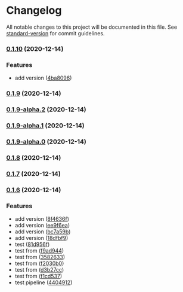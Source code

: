 # Changelog

All notable changes to this project will be documented in this file. See [standard-version](https://github.com/conventional-changelog/standard-version) for commit guidelines.

### [0.1.10](https://github.com/caijunliang031/my-lerna-repo/compare/v0.1.9...v0.1.10) (2020-12-14)


### Features

* add version ([4ba8096](https://github.com/caijunliang031/my-lerna-repo/commit/4ba8096d130e8c7083f4c519e1fdf6fb6045788c))

### [0.1.9](https://github.com/caijunliang031/my-lerna-repo/compare/v0.1.9-alpha.2...v0.1.9) (2020-12-14)

### [0.1.9-alpha.2](https://github.com/caijunliang031/my-lerna-repo/compare/v0.1.9-alpha.1...v0.1.9-alpha.2) (2020-12-14)

### [0.1.9-alpha.1](https://github.com/caijunliang031/my-lerna-repo/compare/v0.1.9-alpha.0...v0.1.9-alpha.1) (2020-12-14)

### [0.1.9-alpha.0](https://github.com/caijunliang031/my-lerna-repo/compare/v0.1.8...v0.1.9-alpha.0) (2020-12-14)

### [0.1.8](https://github.com/caijunliang031/my-lerna-repo/compare/v0.1.7...v0.1.8) (2020-12-14)

### [0.1.7](https://github.com/caijunliang031/my-lerna-repo/compare/v0.1.6...v0.1.7) (2020-12-14)

### [0.1.6](https://github.com/caijunliang031/my-lerna-repo/compare/v0.0.2...v0.1.6) (2020-12-14)


### Features

* add version ([8f4636f](https://github.com/caijunliang031/my-lerna-repo/commit/8f4636fb75eeb6a2f8c425043ce5efab191abb8f))
* add version ([ee9f6ea](https://github.com/caijunliang031/my-lerna-repo/commit/ee9f6ea7545312a561a7b91a43524664d6ffe1cb))
* add version ([bc7a59b](https://github.com/caijunliang031/my-lerna-repo/commit/bc7a59b16838afb31415ff5c356a21db36e847be))
* add version ([18dfbf9](https://github.com/caijunliang031/my-lerna-repo/commit/18dfbf9c5f8861c9e89f10de18b3a2c7ecc617ff))
* test ([81d956f](https://github.com/caijunliang031/my-lerna-repo/commit/81d956f797f25870e54a6ac643ed51bdf16d0c34))
* test from ([f9ad944](https://github.com/caijunliang031/my-lerna-repo/commit/f9ad9449e268e531c4b6fd435d9e39cedac7ea32))
* test from ([3582633](https://github.com/caijunliang031/my-lerna-repo/commit/358263335a5fe74c45037281a3360134ff7d67f2))
* test from ([f2030b0](https://github.com/caijunliang031/my-lerna-repo/commit/f2030b0bba3d325535f8042f73368fe67dcb773d))
* test from ([d3b27cc](https://github.com/caijunliang031/my-lerna-repo/commit/d3b27cc6f6778b173c79556841cbb07cda33f0d7))
* test from ([f1cd537](https://github.com/caijunliang031/my-lerna-repo/commit/f1cd5375507af027e315a02db2d3b090d678b8ca))
* test pipeline ([4404912](https://github.com/caijunliang031/my-lerna-repo/commit/4404912a6a562f721eee5f3b453fb78cfd9ec582))
